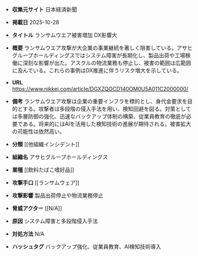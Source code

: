 - **収集元サイト**
日本経済新聞

- **掲載日**
2025-10-28

- **タイトル**
ランサムウエア被害増加 DX影響大

- **概要**
ランサムウエア攻撃が大企業の事業継続を著しく阻害している。アサヒグループホールディングスではシステム障害が長期化し、製品出荷や工場稼働に深刻な影響が出た。アスクルの物流業務も停止し、被害の範囲は広範囲に及んでいる。これらの事例はDX推進に伴うリスク増大を示している。

- **URL**
https://www.nikkei.com/article/DGXZQOCD140OM0U5A011C2000000/

- **備考**
ランサムウエア攻撃は企業の重要インフラを標的とし、身代金要求を目的とする。攻撃者は多段階の侵入手法を用い、検知回避を図る。対策としては多層防御の強化、迅速なバックアップ体制の構築、従業員教育の徹底が必要である。将来的にはAIを活用した検知技術の進展が期待される。被害拡大の可能性は依然高い。

- **分類**
[[他組織インシデント]]

- **組織名**
アサヒグループホールディングス

- **業種**
[[飲料たばこ嗜好品]]

- **攻撃手口**
[[ランサムウェア]]

- **攻撃影響**
製品出荷停止や物流業務停止

- **脅威アクター**
[[N/A]]

- **原因**
システム障害と多段階侵入手法

- **対処方法**
N/A

- **ハッシュタグ**
バックアップ強化、従業員教育、AI検知技術導入
